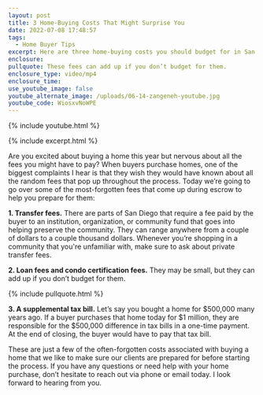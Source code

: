 ```yaml
---
layout: post
title: 3 Home-Buying Costs That Might Surprise You
date: 2022-07-08 17:48:57
tags:
  - Home Buyer Tips
excerpt: Here are three home-buying costs you should budget for in San Diego.
enclosure:
pullquote: These fees can add up if you don’t budget for them.
enclosure_type: video/mp4
enclosure_time:
use_youtube_image: false
youtube_alternate_image: /uploads/06-14-zangeneh-youtube.jpg
youtube_code: WiosxvNoWPE
---
```

{% include youtube.html %}

{% include excerpt.html %}

Are you excited about buying a home this year but nervous about all the fees you might have to pay? When buyers purchase homes, one of the biggest complaints I hear is that they wish they would have known about all the random fees that pop up throughout the process. Today we’re going to go over some of the most-forgotten fees that come up during escrow to help you prepare for them:

**1\. Transfer fees.** There are parts of San Diego that require a fee paid by the buyer to an institution, organization, or community fund that goes into helping preserve the community. They can range anywhere from a couple of dollars to a couple thousand dollars. Whenever you’re shopping in a community that you're unfamiliar with, make sure to ask about private transfer fees.

**2\. Loan fees and condo certification fees.** They may be small, but they can add up if you don’t budget for them.

{% include pullquote.html %}

**3\. A supplemental tax bill.**&nbsp;Let’s say you bought a home for $500,000 many years ago. If a buyer purchases that home today for $1 million, they are responsible for the $500,000 difference in tax bills in a one-time payment. At the end of closing, the buyer would have to pay that tax bill.

These are just a few of the often-forgotten costs associated with buying a home that we like to make sure our clients are prepared for before starting the process. If you have any questions or need help with your home purchase, don’t hesitate to reach out via phone or email today. I look forward to hearing from you.
